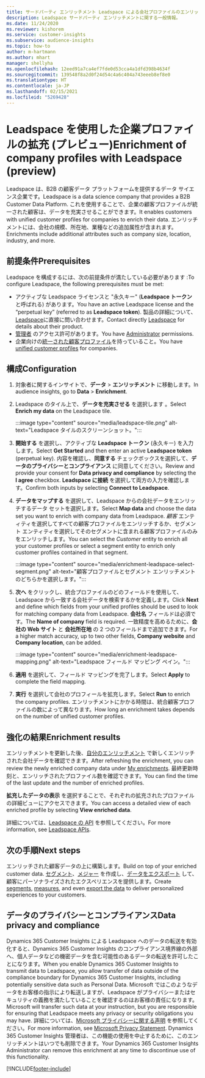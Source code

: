 ```yaml
---
title: サードパーティ エンリッチメント Leadspace による会社プロファイルのエンリッチメント
description: Leadspace サードパーティ エンリッチメントに関する一般情報。
ms.date: 11/24/2020
ms.reviewer: kishorem
ms.service: customer-insights
ms.subservice: audience-insights
ms.topic: how-to
author: m-hartmann
ms.author: mhart
manager: shellyha
ms.openlocfilehash: 12eed91a7ca4ef7fde0d53cca4a1dfd398b4634f
ms.sourcegitcommit: 139548f8a2d0f24d54c4a6c404a743eeeb8ef8e0
ms.translationtype: HT
ms.contentlocale: ja-JP
ms.lasthandoff: 02/15/2021
ms.locfileid: "5269428"
---
```

# <a name="enrichment-of-company-profiles-with-leadspace-preview"></a><span data-ttu-id="fee8c-103">Leadspace を使用した企業プロファイルの拡充 (プレビュー)</span><span class="sxs-lookup"><span data-stu-id="fee8c-103">Enrichment of company profiles with Leadspace (preview)</span></span>

<span data-ttu-id="fee8c-104">Leadspace は、B2B の顧客データ プラットフォームを提供するデータ サイエンス企業です。</span><span class="sxs-lookup"><span data-stu-id="fee8c-104">Leadspace is a data science company that provides a B2B Customer Data Platform.</span></span> <span data-ttu-id="fee8c-105">これを使用することで、企業の顧客プロファイルが統一された顧客は、データを充実させることができます。</span><span class="sxs-lookup"><span data-stu-id="fee8c-105">It enables customers with unified customer profiles for companies to enrich their data.</span></span> <span data-ttu-id="fee8c-106">エンリッチメントには、会社の規模、所在地、業種などの追加属性が含まれます。</span><span class="sxs-lookup"><span data-stu-id="fee8c-106">Enrichments include additional attributes such as company size, location, industry, and more.</span></span>

## <a name="prerequisites"></a><span data-ttu-id="fee8c-107">前提条件</span><span class="sxs-lookup"><span data-stu-id="fee8c-107">Prerequisites</span></span>

<span data-ttu-id="fee8c-108">Leadspace を構成するには、次の前提条件が満たしている必要があります :</span><span class="sxs-lookup"><span data-stu-id="fee8c-108">To configure Leadspace, the following prerequisites must be met:</span></span>

- <span data-ttu-id="fee8c-109">アクティブな Leadspace ライセンスと "永久キー" (**Leadspace トークン** と呼ばれる) があります。</span><span class="sxs-lookup"><span data-stu-id="fee8c-109">You have an active Leadspace license and the “perpetual key” (referred to as **Leadspace token**).</span></span> <span data-ttu-id="fee8c-110">製品の詳細について、[Leadspace](https://www.leadspace.com/products/leadspace-on-demand/)に直接に問い合わせます。</span><span class="sxs-lookup"><span data-stu-id="fee8c-110">Contact directly [Leadspace](https://www.leadspace.com/products/leadspace-on-demand/) for details about their product.</span></span>
- <span data-ttu-id="fee8c-111">[管理者](permissions.md#administrator) のアクセス許可があります。</span><span class="sxs-lookup"><span data-stu-id="fee8c-111">You have [Administrator](permissions.md#administrator) permissions.</span></span>
- <span data-ttu-id="fee8c-112">企業向けの[統一された顧客プロファイル](customer-profiles.md)を持っていること。</span><span class="sxs-lookup"><span data-stu-id="fee8c-112">You have [unified customer profiles](customer-profiles.md) for companies.</span></span>

## <a name="configuration"></a><span data-ttu-id="fee8c-113">構成</span><span class="sxs-lookup"><span data-stu-id="fee8c-113">Configuration</span></span>

1. <span data-ttu-id="fee8c-114">対象者に関するインサイトで、**データ** > **エンリッチメント** に移動します。</span><span class="sxs-lookup"><span data-stu-id="fee8c-114">In audience insights, go to **Data** > **Enrichment**.</span></span>

1. <span data-ttu-id="fee8c-115">Leadspace のタイル上で、**データを充実させる** を選択します 。</span><span class="sxs-lookup"><span data-stu-id="fee8c-115">Select **Enrich my data** on the Leadspace tile.</span></span>

   :::image type="content" source="media/leadspace-tile.png" alt-text="Leadspace タイルのスクリーンショット。":::

1. <span data-ttu-id="fee8c-117">**開始する** を選択し、アクティブな **Leadspace トークン** (永久キー) を入力します。</span><span class="sxs-lookup"><span data-stu-id="fee8c-117">Select **Get Started** and then enter an active **Leadspace token** (perpetual key).</span></span> <span data-ttu-id="fee8c-118">内容を確認し、**同意する** チェックボックスを選択して、**データのプライバシーとコンプライアンス** に同意してください。</span><span class="sxs-lookup"><span data-stu-id="fee8c-118">Review and provide your consent for **Data privacy and compliance** by selecting the **I agree** checkbox.</span></span> <span data-ttu-id="fee8c-119">**Leadspace に接続** を選択して両方の入力を確認します。</span><span class="sxs-lookup"><span data-stu-id="fee8c-119">Confirm both inputs by selecting **Connect to Leadspace**.</span></span>

1. <span data-ttu-id="fee8c-120">**データをマップする** を選択して、Leadspace からの会社データをエンリッチするデータ セットを選択します。</span><span class="sxs-lookup"><span data-stu-id="fee8c-120">Select **Map data** and choose the data set you want to enrich with company data from Leadspace.</span></span> <span data-ttu-id="fee8c-121">*顧客* エンティティを選択してすべての顧客プロファイルをエンリッチするか、セグメント エンティティを選択してそのセグメントに含まれる顧客プロファイルのみをエンリッチします。</span><span class="sxs-lookup"><span data-stu-id="fee8c-121">You can select the *Customer* entity to enrich all your customer profiles or select a segment entity to enrich only customer profiles contained in that segment.</span></span>

   :::image type="content" source="media/enrichment-leadspace-select-segment.png" alt-text="顧客プロファイルとセグメント エンリッチメントのどちらかを選択します。":::

1. <span data-ttu-id="fee8c-123">**次へ** をクリックし、統合プロファイルのどのフィールドを使用して、Leadspace から一致する会社データを検索するかを定義します。</span><span class="sxs-lookup"><span data-stu-id="fee8c-123">Click **Next** and define which fields from your unified profiles should be used to look for matching company data from Leadspace.</span></span> <span data-ttu-id="fee8c-124">**会社名** フィールドは必須です。</span><span class="sxs-lookup"><span data-stu-id="fee8c-124">The **Name of company** field is required.</span></span> <span data-ttu-id="fee8c-125">一致精度を高めるために、**会社の Web サイト** と **会社所在地** の 2 つのフィールドまで追加できます。</span><span class="sxs-lookup"><span data-stu-id="fee8c-125">For a higher match accuracy, up to two other fields, **Company website** and **Company location**, can be added.</span></span>

   :::image type="content" source="media/enrichment-leadspace-mapping.png" alt-text="Leadspace フィールド マッピング ペイン。":::
   
1. <span data-ttu-id="fee8c-127">**適用** を選択して、フィールド マッピングを完了します。</span><span class="sxs-lookup"><span data-stu-id="fee8c-127">Select **Apply** to complete the field mapping.</span></span>

1. <span data-ttu-id="fee8c-128">**実行** を選択して会社のプロフィールを拡充します。</span><span class="sxs-lookup"><span data-stu-id="fee8c-128">Select **Run** to enrich the company profiles.</span></span> <span data-ttu-id="fee8c-129">エンリッチメントにかかる時間は、統合顧客プロファイルの数によって異なります。</span><span class="sxs-lookup"><span data-stu-id="fee8c-129">How long an enrichment takes depends on the number of unified customer profiles.</span></span>

## <a name="enrichment-results"></a><span data-ttu-id="fee8c-130">強化の結果</span><span class="sxs-lookup"><span data-stu-id="fee8c-130">Enrichment results</span></span>

<span data-ttu-id="fee8c-131">エンリッチメントを更新した後、[自分のエンリッチメント](enrichment-hub.md) で新しくエンリッチされた会社データを確認できます。</span><span class="sxs-lookup"><span data-stu-id="fee8c-131">After refreshing the enrichment, you can review the newly enriched company data under [My enrichments](enrichment-hub.md).</span></span> <span data-ttu-id="fee8c-132">最終更新時刻と、エンリッチされたプロファイル数を確認できます。</span><span class="sxs-lookup"><span data-stu-id="fee8c-132">You can find the time of the last update and the number of enriched profiles.</span></span>

<span data-ttu-id="fee8c-133">**拡充したデータの表示** を選択することで、それぞれの拡充されたプロファイルの詳細ビューにアクセスできます。</span><span class="sxs-lookup"><span data-stu-id="fee8c-133">You can access a detailed view of each enriched profile by selecting **View enriched data**.</span></span>

<span data-ttu-id="fee8c-134">詳細については、[Leadspace の API](https://support.leadspace.com/hc/en-us/sections/201997649-API) を参照してください。</span><span class="sxs-lookup"><span data-stu-id="fee8c-134">For more information, see [Leadspace APIs](https://support.leadspace.com/hc/en-us/sections/201997649-API).</span></span>

## <a name="next-steps"></a><span data-ttu-id="fee8c-135">次の手順</span><span class="sxs-lookup"><span data-stu-id="fee8c-135">Next steps</span></span>

<span data-ttu-id="fee8c-136">エンリッチされた顧客データの上に構築します。</span><span class="sxs-lookup"><span data-stu-id="fee8c-136">Build on top of your enriched customer data.</span></span> <span data-ttu-id="fee8c-137">[セグメント](segments.md)、[メジャー](measures.md) を作成し、[データをエクスポート](export-destinations.md) して、顧客にパーソナライズされたエクスペリエンスを提供します。</span><span class="sxs-lookup"><span data-stu-id="fee8c-137">Create [segments](segments.md), [measures](measures.md), and even [export the data](export-destinations.md) to deliver personalized experiences to your customers.</span></span>

## <a name="data-privacy-and-compliance"></a><span data-ttu-id="fee8c-138">データのプライバシーとコンプライアンス</span><span class="sxs-lookup"><span data-stu-id="fee8c-138">Data privacy and compliance</span></span>

<span data-ttu-id="fee8c-139">Dynamics 365 Customer Insights による Leadspace へのデータの転送を有効化すると、Dynamics 365 Customer Insights のコンプライアンス境界線の外部へ、個人データなどの機密データを含む可能性のあるデータの転送を許可したことになります。</span><span class="sxs-lookup"><span data-stu-id="fee8c-139">When you enable Dynamics 365 Customer Insights to transmit data to Leadspace, you allow transfer of data outside of the compliance boundary for Dynamics 365 Customer Insights, including potentially sensitive data such as Personal Data.</span></span> <span data-ttu-id="fee8c-140">Microsoft ではこのようなデータをお客様の指示により転送しますが、Leadspace がプライバシーまたはセキュリティの義務を満たしていることを確認するのはお客様の責任になります。</span><span class="sxs-lookup"><span data-stu-id="fee8c-140">Microsoft will transfer such data at your instruction, but you are responsible for ensuring that Leadspace meets any privacy or security obligations you may have.</span></span> <span data-ttu-id="fee8c-141">詳細については、[Microsoft プライバシーに関する声明](https://go.microsoft.com/fwlink/?linkid=396732) を参照してください。</span><span class="sxs-lookup"><span data-stu-id="fee8c-141">For more information, see [Microsoft Privacy Statement](https://go.microsoft.com/fwlink/?linkid=396732).</span></span>
<span data-ttu-id="fee8c-142">Dynamics 365 Customer Insights 管理者は、この機能の使用を中止するために、このエンリッチメントはいつでも削除できます。</span><span class="sxs-lookup"><span data-stu-id="fee8c-142">Your Dynamics 365 Customer Insights Administrator can remove this enrichment at any time to discontinue use of this functionality.</span></span>


[!INCLUDE[footer-include](../includes/footer-banner.md)]